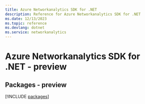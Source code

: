 ```yaml
---
title: Azure Networkanalytics SDK for .NET
description: Reference for Azure Networkanalytics SDK for .NET
ms.date: 12/13/2023
ms.topic: reference
ms.devlang: dotnet
ms.service: networkanalytics
---
```

# Azure Networkanalytics SDK for .NET - preview
## Packages - preview
[!INCLUDE [packages](networkanalytics-index.md)]